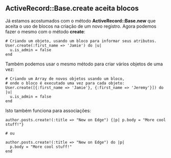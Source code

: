 ## ActiveRecord::Base.create aceita blocos

Já estamos acostumados com o método **ActiveRecord::Base.new** que aceita o uso de blocos na criação de um novo registro. Agora podemos fazer o mesmo com o método **create**:

	# Criando um objeto, usando um bloco para informar seus atributos.
	User.create(:first_name => 'Jamie') do |u|
	  u.is_admin = false
	end

Também podemos usar o mesmo método para criar vários objetos de uma vez:

	# Criando um Array de novos objetos usando um bloco,
	# onde o bloco é executado uma vez para cada objeto:
	User.create([{:first_name => 'Jamie'}, {:first_name => 'Jeremy'}]) do |u|
	  u.is_admin = false
	end

Isto também funciona para associações:

	author.posts.create!(:title => "New on Edge") {|p| p.body = "More cool stuff!"}

	# ou

	author.posts.create!(:title => "New on Edge") do |p|
	  p.body = "More cool stuff!"
	end
